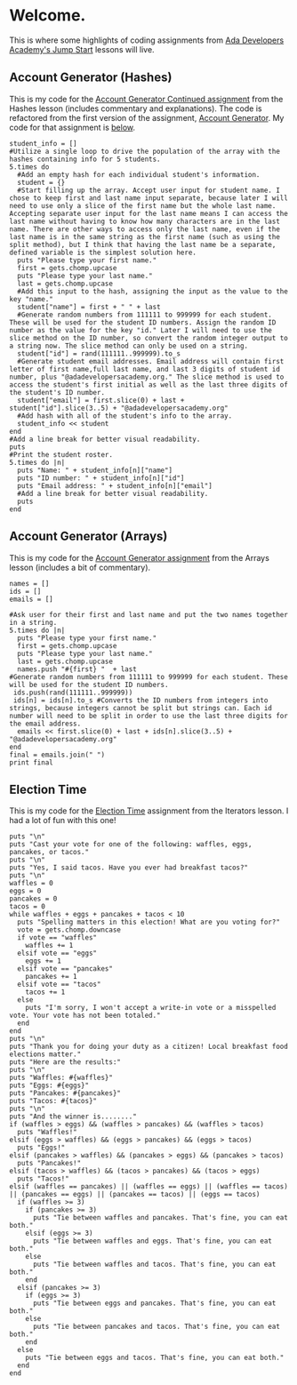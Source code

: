 # Welcome.
This is where some highlights of coding assignments from [Ada Developers Academy's Jump Start](https://github.com/Ada-Developers-Academy/jump-start) lessons will live.

## Account Generator (Hashes)
This is my code for the [Account Generator Continued assignment](https://github.com/Ada-Developers-Academy/jump-start/blob/master/learning-to-code/hashes/assignments/account-generator-cont.md) from the Hashes lesson (includes commentary and explanations). The code is refactored from the first version of the assignment, [Account Generator](https://github.com/Ada-Developers-Academy/jump-start/blob/master/learning-to-code/arrays/assignments/account-generator.md). My code for that assignment is [below](https://github.com/evelynnkaplan/AdaJumpstart#account-generator-arrays).

```#Define empty array. This array will store all of the hashes with student info.
student_info = []
#Utilize a single loop to drive the population of the array with the hashes containing info for 5 students. 
5.times do
  #Add an empty hash for each individual student's information.
  student = {} 
  #Start filling up the array. Accept user input for student name. I chose to keep first and last name input separate, because later I will need to use only a slice of the first name but the whole last name. Accepting separate user input for the last name means I can access the last name without having to know how many characters are in the last name. There are other ways to access only the last name, even if the last name is in the same string as the first name (such as using the split method), but I think that having the last name be a separate, defined variable is the simplest solution here.
  puts "Please type your first name."
  first = gets.chomp.upcase
  puts "Please type your last name."
  last = gets.chomp.upcase
  #Add this input to the hash, assigning the input as the value to the key "name."
  student["name"] = first + " " + last 
  #Generate random numbers from 111111 to 999999 for each student. These will be used for the student ID numbers. Assign the random ID number as the value for the key "id." Later I will need to use the slice method on the ID number, so convert the random integer output to a string now. The slice method can only be used on a string.
  student["id"] = rand(111111..999999).to_s
  #Generate student email addresses. Email address will contain first letter of first name,full last name, and last 3 digits of student id number, plus "@adadevelopersacademy.org." The slice method is used to access the student's first initial as well as the last three digits of the student's ID number.
  student["email"] = first.slice(0) + last +       student["id"].slice(3..5) + "@adadevelopersacademy.org"
  #Add hash with all of the student's info to the array.
  student_info << student 
end
#Add a line break for better visual readability.
puts 
#Print the student roster.
5.times do |n|
  puts "Name: " + student_info[n]["name"]
  puts "ID number: " + student_info[n]["id"]
  puts "Email address: " + student_info[n]["email"]
  #Add a line break for better visual readability.
  puts 
end
```

## Account Generator (Arrays)
This is my code for the [Account Generator assignment](https://github.com/Ada-Developers-Academy/jump-start/blob/master/learning-to-code/arrays/assignments/account-generator.md) from the Arrays lesson (includes a bit of commentary). 

```#Define arrays.
names = []
ids = []
emails = []

#Ask user for their first and last name and put the two names together in a string.
5.times do |n|
  puts "Please type your first name."
  first = gets.chomp.upcase
  puts "Please type your last name."
  last = gets.chomp.upcase
  names.push "#{first} "  + last
#Generate random numbers from 111111 to 999999 for each student. These will be used for the student ID numbers. 
 ids.push(rand(111111..999999))
 ids[n] = ids[n].to_s #Converts the ID numbers from integers into strings, because integers cannot be split but strings can. Each id number will need to be split in order to use the last three digits for the email address.
  emails << first.slice(0) + last + ids[n].slice(3..5) + "@adadevelopersacademy.org"
end
final = emails.join(" ")
print final
``` 

## Election Time
This is my code for the [Election Time](https://github.com/Ada-Developers-Academy/jump-start/blob/master/learning-to-code/iterators/assignments/election.md) assignment from the Iterators lesson. I had a lot of fun with this one!

```puts "It's the first Tuesday in November, so you know what that means. Election time! But because Evelynn already is in charge of this domain, you're voting on breakfast foods. There's no wrong answer, but there can (hopefully) only be one winner."
puts "\n"
puts "Cast your vote for one of the following: waffles, eggs, pancakes, or tacos."
puts "\n"
puts "Yes, I said tacos. Have you ever had breakfast tacos?"
puts "\n"
waffles = 0
eggs = 0
pancakes = 0
tacos = 0
while waffles + eggs + pancakes + tacos < 10
  puts "Spelling matters in this election! What are you voting for?"
  vote = gets.chomp.downcase 
  if vote == "waffles"
    waffles += 1
  elsif vote == "eggs"
    eggs += 1
  elsif vote == "pancakes"
    pancakes += 1
  elsif vote == "tacos"
    tacos += 1
  else
    puts "I'm sorry, I won't accept a write-in vote or a misspelled vote. Your vote has not been totaled."
  end
end
puts "\n"
puts "Thank you for doing your duty as a citizen! Local breakfast food elections matter." 
puts "Here are the results:"
puts "\n"
puts "Waffles: #{waffles}"
puts "Eggs: #{eggs}"
puts "Pancakes: #{pancakes}"
puts "Tacos: #{tacos}"
puts "\n"
puts "And the winner is........"
if (waffles > eggs) && (waffles > pancakes) && (waffles > tacos)
  puts "Waffles!"
elsif (eggs > waffles) && (eggs > pancakes) && (eggs > tacos)
  puts "Eggs!"
elsif (pancakes > waffles) && (pancakes > eggs) && (pancakes > tacos)
  puts "Pancakes!"
elsif (tacos > waffles) && (tacos > pancakes) && (tacos > eggs)
  puts "Tacos!"
elsif (waffles == pancakes) || (waffles == eggs) || (waffles == tacos) || (pancakes == eggs) || (pancakes == tacos) || (eggs == tacos)
  if (waffles >= 3)
    if (pancakes >= 3)
      puts "Tie between waffles and pancakes. That's fine, you can eat both."
    elsif (eggs >= 3)
      puts "Tie between waffles and eggs. That's fine, you can eat both."
    else
      puts "Tie between waffles and tacos. That's fine, you can eat both."
    end
  elsif (pancakes >= 3)
    if (eggs >= 3)
      puts "Tie between eggs and pancakes. That's fine, you can eat both."
    else 
      puts "Tie between pancakes and tacos. That's fine, you can eat both."
    end
  else 
    puts "Tie between eggs and tacos. That's fine, you can eat both."
  end
end
```

